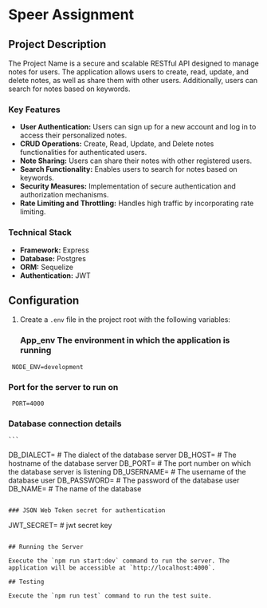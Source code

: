 # Speer Assignment

## Project Description

The Project Name is a secure and scalable RESTful API designed to manage notes for users. The application allows users to create, read, update, and delete notes, as well as share them with other users. Additionally, users can search for notes based on keywords.

### Key Features

- **User Authentication:** Users can sign up for a new account and log in to access their personalized notes.
- **CRUD Operations:** Create, Read, Update, and Delete notes functionalities for authenticated users.
- **Note Sharing:** Users can share their notes with other registered users.
- **Search Functionality:** Enables users to search for notes based on keywords.
- **Security Measures:** Implementation of secure authentication and authorization mechanisms.
- **Rate Limiting and Throttling:** Handles high traffic by incorporating rate limiting.

### Technical Stack

- **Framework:** Express
- **Database:** Postgres
- **ORM:** Sequelize
- **Authentication:** JWT

## Configuration

1. Create a `.env` file in the project root with the following variables:

   ### App_env The environment in which the application is running

```
 NODE_ENV=development
```

### Port for the server to run on

```
 PORT=4000
```

### Database connection details

    ```

DB_DIALECT= # The dialect of the database server
DB_HOST= # The hostname of the database server
DB_PORT= # The port number on which the database server is listening
DB_USERNAME= # The username of the database user
DB_PASSWORD= # The password of the database user
DB_NAME= # The name of the database

```

### JSON Web Token secret for authentication

```

JWT_SECRET= # jwt secret key

```

## Running the Server

Execute the `npm run start:dev` command to run the server. The application will be accessible at `http://localhost:4000`.

## Testing

Execute the `npm run test` command to run the test suite.
```
